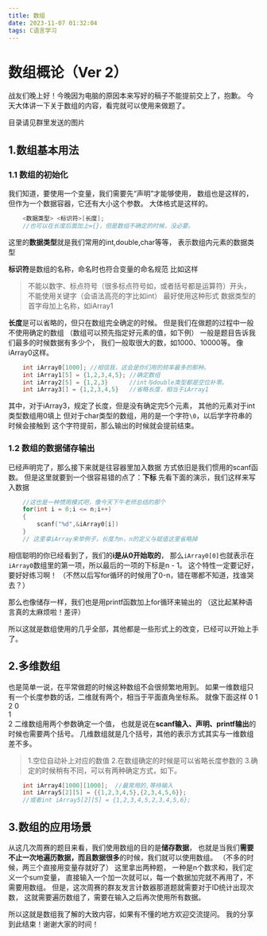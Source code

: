 ```yaml
---
title: 数组
date: 2023-11-07 01:32:04
tags: C语言学习
---
```

# 数组概论（Ver 2）

战友们晚上好！今晚因为电脑的原因本来写好的稿子不能提前交上了，抱歉。
今天大体讲一下关于数组的内容，看完就可以使用来做题了。

目录请见群里发送的图片

## 1.数组基本用法
### 1.1 数组的初始化 

我们知道，要使用一个变量，我们需要先“声明”才能够使用，
数组也是这样的，但作为一个数据容器，它还有大小这个参数。
大体格式是这样的。

```C
	<数据类型> <标识符>[长度];
	//也可以在长度后面加上={}，但是数组不确定的时候，没必要。
```
这里的**数据类型**就是我们常用的int,double,char等等，
表示数组内元素的数据类型

**标识符**是数组的名称，命名时也符合变量的命名规范
比如这样

>不能以数字、标点符号（很多标点符号如，或者括号都是运算符）开头，
>不能使用关键字（会语法高亮的字比如int）
>最好使用这种形式 数据类型的首字母加上名称，如iArray1

**长度**是可以省略的，但只在数组完全确定的时候。
但是我们在做题的过程中一般不使用确定的数组
（数组可以预先指定好元素的值，如下例）
一般是题目告诉我们最多的时候数据有多少个，
我们一般取很大的数，如1000、10000等。
像iArray0这样。

```C
	int iArray0[1000]; //相信我，这会是你们用的频率最多的那种。
	int iArray1[5] = {1,2,3,4,5}; //确定数组
	int iArray2[5] = {1,2,3}      //int与double类型都是空位补零。
	int iArray3[] = {1,2,3,4,5}   //省略长度，相当于iArray1
```

其中，对于iArray3，规定了长度，但是没有确定完5个元素，
其他的元素对于int类型数组用0填上
但对于char类型的数组，用的是一个字符`\0`，以后学字符串的时候会接触到
这个字符提前，那么输出的时候就会提前结束。
### 1.2 数组的数据储存输出

已经声明完了，那么接下来就是往容器里加入数据
方式依旧是我们惯用的scanf函数。
但是这里就要到一个很容易错的点了：**下标**
先看下面的演示，我们这样来写入数据

```C
	//这也是一种惯用模式吧，像今天下午老师总结的那个
	for(int i = 0;i <= n;i++)
	{
		scanf("%d",&iArray0[i])
	}
	// 这里拿iArray来举例子，长度为n，n的定义与赋值这里省略掉
```

相信聪明的你已经看到了，我们的**i是从0开始取的**，
那么`iArray0[0]`也就表示在`iArray0`数组里的第一项，所以最后的一项的下标是n - 1。
这个特性一定要记好，要好好练习啊！
（不然以后写for循环的时候用了0-n，错在哪都不知道，找谁哭去？）

那么也像储存一样，我们也是用printf函数加上for循环来输出的
（这比起某种语言真的太麻烦啦！差评）

所以这就是数组使用的几乎全部，其他都是一些形式上的改变，已经可以开始上手了。
## 2.多维数组

也是简单一说，在平常做题的时候这种数组不会很频繁地用到。
如果一维数组只有一个长度参数的话，二维就有两个，相当于平面直角坐标系。
就像下面这样
    0   1   2
0  
1  
2
二维数组用两个参数确定一个值，
也就是说在**scanf输入、声明、printf输出**的时候也需要两个括号。
几维数组就是几个括号，其他的表示方式其实与一维数组差不多。

> 1.空位自动补上对应的数值
> 2.在数组确定的时候是可以省略长度参数的
> 3.确定的时候稍有不同，可以有两种确定方式，如下。

```C
	int iArray4[1000][1000];  //最常用的,等待输入
	int iArray5[2][5] = {{1,2,3,4,5},{2,3,4,5,6}};
	//或者int iArray5[2][5] = {1,2,3,4,5,2,3,4,5,6};
```

## 3.数组的应用场景

从这几次周赛的题目来看，我们使用数组的目的是**储存数据**，
也就是当我们**需要不止一次地遍历数据，而且数据很多**的时候，我们就可以使用数组。
（不多的时候，两三个直接用变量存就好了）
这里拿出两种题，
一种是n个数求和，我们定义一个sum变量，
直接输入一个加一次就可以，每一个数据加完就不再用了，不需要用数组。
但是，这次周赛的群友发言计数器那道题就需要对于ID统计出现次数，
这就需要遍历数组了，需要在输入之后再次使用所有数据。

所以这就是数组我了解的大致内容，如果有不懂的地方欢迎交流提问。
我的分享到此结束！谢谢大家的时间！



